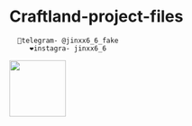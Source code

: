 # Craftland-project-files
      💙telegram- @jinxx6_6_fake
         ❤️instagra- jinxx6_6
  <img src="https://media.giphy.com/media/M9gbBd9nbDrOTu1Mqx/giphy.gif" width="100"/>
